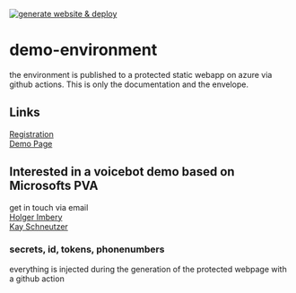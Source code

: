 [![generate website & deploy](https://github.com/the-cognitiveservices-ninja/demo-environment/actions/workflows/main.yml/badge.svg)](https://github.com/the-cognitiveservices-ninja/demo-environment/actions/workflows/main.yml)

# demo-environment
the environment is published to a protected static webapp on azure via github actions. This is only the documentation and the envelope.

## Links
[Registration](https://www.nttdemo.de/register)   
[Demo Page](https://www.nttdemo.de)


## Interested in a voicebot demo based on Microsofts PVA
get in touch via email  
[Holger Imbery](mailto:holger.imbery@global.ntt?subject=[GitHub]%20PVA%20DEMO%20Request)   
[Kay Schneutzer](mailto:kay.schneutzer@global.ntt?subject=[GitHub]%20PVA%20DEMO%20Request)

### secrets, id, tokens, phonenumbers
everything is injected during the generation of the protected webpage with a github action

